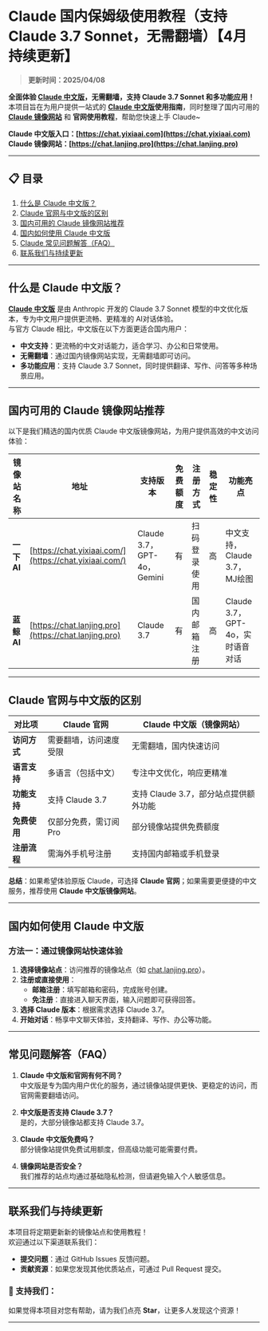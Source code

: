 # Claude 国内保姆级使用教程（支持 Claude 3.7 Sonnet，无需翻墙）【4月持续更新】

> **更新时间：2025/04/08**    

**全面体验 [Claude 中文版](https://chat.yixiaai.com/)，无需翻墙，支持 Claude 3.7 Sonnet 和多功能应用！**  
本项目旨在为用户提供一站式的 **[Claude 中文版](https://chat.lanjing.pro/)使用指南**，同时整理了国内可用的 **[Claude 镜像网站](https://chat.yixiaai.com/)** 和 **官网使用教程**，帮助您快速上手 Claude~

**Claude 中文版入口：[https://chat.yixiaai.com](https://chat.yixiaai.com)**   
**Claude 镜像网站：[https://chat.lanjing.pro](https://chat.lanjing.pro)**

---

## 📋 目录
1. [什么是 Claude 中文版？](#什么是-claude-中文版)
2. [Claude 官网与中文版的区别](#claude-官网与中文版的区别)
3. [国内可用的 Claude 镜像网站推荐](#国内可用的-claude-镜像网站推荐)
4. [国内如何使用 Claude 中文版](#国内如何使用-claude-中文版)
5. [Claude 常见问题解答（FAQ）](#常见问题解答faq)
6. [联系我们与持续更新](#联系我们与持续更新)

---

## 什么是 Claude 中文版？

[**Claude 中文版**](https://chat.yixiaai.com) 是由 Anthropic 开发的 Claude 3.7 Sonnet 模型的中文优化版本，专为中文用户提供更流畅、更精准的 AI对话体验。  
与官方 Claude 相比，中文版在以下方面更适合国内用户：

- **中文支持**：更流畅的中文对话能力，适合学习、办公和日常使用。
- **无需翻墙**：通过国内镜像网站实现，无需翻墙即可访问。
- **多功能应用**：支持 Claude 3.7 Sonnet，同时提供翻译、写作、问答等多种场景应用。

---

## 国内可用的 Claude 镜像网站推荐

以下是我们精选的国内优质 Claude 中文版镜像网站，为用户提供高效的中文访问体验：

| 镜像站名称       | 地址                                       | 支持版本         | 免费额度 | 注册方式   | 稳定性 | 功能亮点 |
|------------------|--------------------------------|-------------|---------|---------|-----|------|
| **一下 AI**     | [https://chat.yixiaai.com/](https://chat.yixiaai.com/) | Claude 3.7，GPT-4o，Gemini | 有       | 扫码登录使用 | 高   | 中文支持，Claude 3.7，MJ绘图 |
| **蓝鲸 AI**     | [https://chat.lanjing.pro](https://chat.lanjing.pro) | Claude 3.7     | 有       | 国内邮箱注册 | 高   | Claude 3.7，GPT-4o，实时语音对话 |

---

## Claude 官网与中文版的区别

| **对比项**       | **Claude 官网**            | **Claude 中文版（镜像网站）**  |
|------------------|--------------------------|--------------------------|
| **访问方式**     | 需要翻墙，访问速度受限       | 无需翻墙，国内快速访问     |
| **语言支持**     | 多语言（包括中文）         | 专注中文优化，响应更精准   |
| **功能支持**     | 支持 Claude 3.7         | 支持 Claude 3.7，部分站点提供额外功能 |
| **免费使用**     | 仅部分免费，需订阅 Pro    | 部分镜像站提供免费额度     |
| **注册流程**     | 需海外手机号注册          | 支持国内邮箱或手机登录     |

**总结**：如果希望体验原版 Claude，可选择 **Claude 官网**；如果需要更便捷的中文服务，推荐使用 **Claude 中文版镜像网站**。

---

## 国内如何使用 Claude 中文版

### **方法一：通过镜像网站快速体验**
1. **选择镜像站点**：访问推荐的镜像站点（如 [chat.lanjing.pro](https://chat.lanjing.pro)）。
2. **注册或直接使用**：
   - **邮箱注册**：填写邮箱和密码，完成账号创建。
   - **免注册**：直接进入聊天界面，输入问题即可获得回答。
3. **选择 Claude 版本**：根据需求选择 Claude 3.7。
4. **开始对话**：畅享中文聊天体验，支持翻译、写作、办公等功能。

---

## 常见问题解答（FAQ）

1. **Claude 中文版和官网有何不同？**  
   中文版是专为国内用户优化的服务，通过镜像站提供更快、更稳定的访问，而官网需要翻墙访问。

2. **中文版是否支持 Claude 3.7？**  
   是的，大部分镜像站都支持 Claude 3.7。

3. **Claude 中文版免费吗？**  
   部分镜像站提供免费试用额度，但高级功能可能需要付费。

4. **镜像网站是否安全？**  
   我们推荐的站点均通过基础隐私检测，但请避免输入个人敏感信息。

---

## 联系我们与持续更新

本项目将定期更新新的镜像站点和使用教程！  
欢迎通过以下渠道联系我们：
- **提交问题**：通过 GitHub Issues 反馈问题。
- **贡献资源**：如果您发现其他优质站点，可通过 Pull Request 提交。

### 🌟 支持我们：
如果觉得本项目对您有帮助，请为我们点亮 **Star**，让更多人发现这个资源！

---
